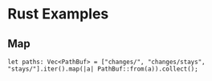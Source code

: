 # Rust Examples

## Map

```
let paths: Vec<PathBuf> = ["changes/", "changes/stays", "stays/"].iter().map(|a| PathBuf::from(a)).collect();
```
